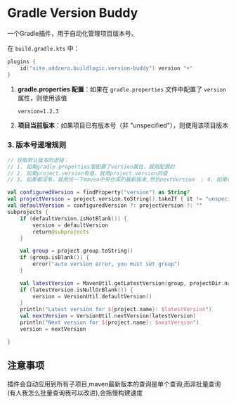 # Gradle Version Buddy

一个Gradle插件，用于自动化管理项目版本号。


在 `build.gradle.kts` 中：

```kotlin
plugins {
    id("site.addzero.buildlogic.version-buddy") version "+"
}
```


1. **gradle.properties 配置**：如果在 `gradle.properties` 文件中配置了 `version` 属性，则使用该值
   ```properties
   version=1.2.3
   ```

2. **项目当前版本**：如果项目已有版本号（非 "unspecified"），则使用该项目版本


### 3. 版本号递增规则
```kotlin
// 获取默认版本的逻辑：
// 1. 如果gradle.properties里配置了version属性，就用配置的
// 2. 如果project.version有值，就用project.version的值
// 3. 如果都沒有，就用找一下maven中央仓库的最新版本,然后nextVersion  ; 4. 如果都沒有，就用今天的日期格式版本例如: 2025.01.01

val configuredVersion = findProperty("version") as String?
val projectVersion = project.version.toString().takeIf { it != "unspecified" }
val defaultVersion = configuredVersion ?: projectVersion ?: ""
subprojects {
    if (defaultVersion.isNotBlank()) {
        version = defaultVersion
        return@subprojects
    }

    val group = project.group.toString()
    if (group.isBlank()) {
        error("auto version error, you must set group")
    }

    val latestVersion = MavenUtil.getLatestVersion(group, projectDir.name)
    if (latestVersion.isNullOrBlank()) {
        version = VersionUtil.defaultVersion()
    }
    println("Latest version for ${project.name}: $latestVersion")
    val nextVersion = VersionUtil.nextVersion(latestVersion)
    println("Next version for ${project.name}: $nextVersion")
    version = nextVersion

}

```

## 注意事项
插件会自动应用到所有子项目,maven最新版本的查询是单个查询,而非批量查询(有人我怎么批量查询我可以改进),会拖慢构建速度
